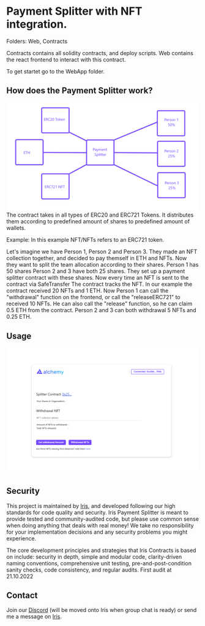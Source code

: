 # Payment Splitter with NFT integration.

Folders: Web, Contracts

Contracts contains all solidity contracts, and deploy scripts.
Web contains the react frontend to interact with this contract.

To get startet go to the WebApp folder.

## How does the Payment Splitter work?
![Screenshot](SplitterContract.png)
The contract takes in all types of ERC20 and ERC721 Tokens. 
It distributes them according to predefined amount of shares to predefined amount of wallets.

Example:
In this example NFT/NFTs refers to an ERC721 token.

Let's imagine we have Person 1, Person 2 and Person 3. They made an NFT collection together, and decided to pay themself in ETH and NFTs.
Now they want to split the team allocation according to their shares. Person 1 has 50 shares Person 2 and 3 have both 25 shares.
They set up a payment splitter contract with these shares. Now every time an NFT is sent to the contract via SafeTransfer
The contract tracks the NFT.
In our example the contract received 20 NFTs and 1 ETH. Now Person 1 can call the "withdrawal" function on the frontend,
or call the "releaseERC721" to received 10 NFTs. He can also call the "release" function, so he can claim 0.5 ETH from the contract.
Person 2 and 3 can both withdrawal 5 NFTs and 0.25 ETH.

## Usage

![Screenshot](Screenshot.png)

## Security
This project is maintained by [Iris](https://www.iris.to), and developed following our high standards for code quality and security. 
Iris Payment Splitter is meant to provide tested and community-audited code, but please use common sense when doing anything that deals with real money! 
We take no responsibility for your implementation decisions and any security problems you might experience.

The core development principles and strategies that Iris Contracts is based on include: security in depth, simple and modular code, clarity-driven naming conventions, comprehensive unit testing, pre-and-post-condition sanity checks, code consistency, and regular audits.
First audit at 21.10.2022

## Contact
Join our [Discord](https://discord.gg/4CJc74JEUY) (will be moved onto Iris when group chat is ready) or send me a message on [Iris](https://iris.to/?chatWith=ukcw5nlKQTJ-eUaBld6OSKK1g2hWGMMCBSAdtNhxq2E.uj5ExCuzUuQ48k6Io72wAcMVSXDBvTwGZOX7sSy-dEo&s=n4HGTkFoXW9YViI6IqtRkcznsj5werPAPApXiUscm1s&k=Fx%2F2jEBXFAGA).
